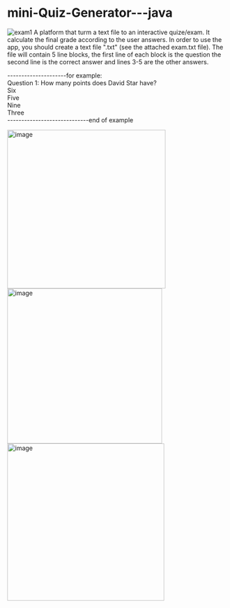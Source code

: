 # mini-Quiz-Generator---java
![exam1](https://user-images.githubusercontent.com/63601971/145600381-77168e1e-d3c9-4c8c-835e-8e84ace9822f.png)
A platform that turm a text file to an interactive quize/exam. It calculate the final grade according to the user answers.
In order to use the app, you should create a text file ".txt" (see the attached exam.txt file).
The file will contain 5 line blocks, the first line of each block is the question
the second line is the correct answer
and lines 3-5 are the other answers.

<a>---------------------for example:</a></br>
Question 1:  How many points does David Star have?</br>
Six</br>
Five</br>
Nine</br>
Three</br>
<a>-----------------------------end of example</a></br>


<img width="363" alt="image" src="https://user-images.githubusercontent.com/63601971/145600748-374b6bdc-d35d-4e76-a593-7933c3d5ec02.png">
<img width="355" alt="image" src="https://user-images.githubusercontent.com/63601971/145600913-cbae3263-6a63-4c3f-8b9d-50d606cb39f5.png">
<img width="360" alt="image" src="https://user-images.githubusercontent.com/63601971/145600964-aefdf30c-6b44-4810-955d-a4bdf2d99e1d.png">
